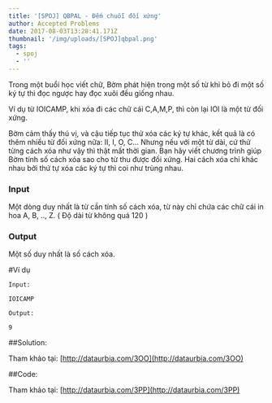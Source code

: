 ```yaml
---
title: '[SPOJ] QBPAL - Đếm chuỗi đối xứng'
author: Accepted Problems
date: 2017-08-03T13:28:41.171Z
thumbnail: '/img/uploads/[SPOJ]qbpal.png'
tags:
  - spoj
  - ''
---
```

Trong một buổi học viết chữ, Bờm phát hiện trong một số từ khi bỏ đi một số ký tự thì đọc ngược hay đọc xuôi đều giống nhau.

Ví dụ từ IOICAMP, khi xóa đi các chữ cái C,A,M,P, thì còn lại IOI là một từ đối xứng.

Bờm cảm thấy thú vị, và cậu tiếp tục thử xóa các ký tự khác, kết quả là có thêm nhiều từ đối xứng nữa: II, I, O, C… Nhưng nếu với một từ dài, cứ thử từng cách xóa như vậy thì thật mất thời gian. Bạn hãy viết chương trình giúp Bờm tính số cách xóa sao cho từ thu được đối xứng. Hai cách xóa chỉ khác nhau bởi thứ tự xóa các ký tự thì coi như trùng nhau.

### Input

Một dòng duy nhất là từ cần tính số cách xóa, từ này chỉ chứa các chữ cái in hoa A, B, .., Z. \( Độ dài từ không quá 120 \)

### Output

Một số duy nhất là số cách xóa.


#Ví dụ

```
Input:

IOICAMP
```


```
Output:

9
```

##Solution:

Tham khảo tại: [http://dataurbia.com/3OO](http://dataurbia.com/3OO)

##Code:

Tham khảo tại: [http://dataurbia.com/3PP](http://dataurbia.com/3PP)


